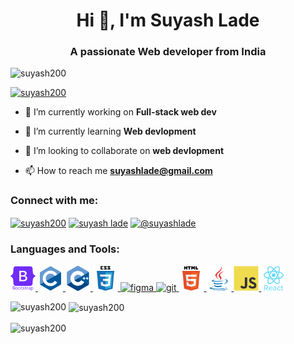 <h1 align="center">Hi 👋, I'm Suyash Lade</h1>
<h3 align="center">A passionate Web developer from India</h3>

<p align="left"> <img src="https://komarev.com/ghpvc/?username=suyash200&label=Profile%20views&color=0e75b6&style=flat" alt="suyash200" /> </p>

<p align="left"> <a href="https://github.com/ryo-ma/github-profile-trophy"><img src="https://github-profile-trophy.vercel.app/?username=suyash200" alt="suyash200" /></a> </p>

- 🔭 I’m currently working on **Full-stack web dev**

- 🌱 I’m currently learning **Web devlopment**

- 👯 I’m looking to collaborate on **web devlopment**

- 📫 How to reach me **suyashlade@gmail.com**

<h3 align="left">Connect with me:</h3>
<p align="left">
<a href="https://dev.to/suyash200" target="blank"><img align="center" src="https://raw.githubusercontent.com/rahuldkjain/github-profile-readme-generator/master/src/images/icons/Social/devto.svg" alt="suyash200" height="30" width="40" /></a>
<a href="[https://linkedin.com/in/suyash lade](https://www.linkedin.com/in/suyash-lade-666b3b227/)" target="blank"><img align="center" src="https://raw.githubusercontent.com/rahuldkjain/github-profile-readme-generator/master/src/images/icons/Social/linked-in-alt.svg" alt="suyash lade" height="30" width="40" /></a>
<a href="https://hashnode.com/@suyashlade" target="blank"><img align="center" src="https://raw.githubusercontent.com/rahuldkjain/github-profile-readme-generator/master/src/images/icons/Social/hashnode.svg" alt="@suyashlade" height="30" width="40" /></a>
</p>

<h3 align="left">Languages and Tools:</h3>
<p align="left"> <a href="https://getbootstrap.com" target="_blank" rel="noreferrer"> <img src="https://raw.githubusercontent.com/devicons/devicon/master/icons/bootstrap/bootstrap-plain-wordmark.svg" alt="bootstrap" width="40" height="40"/> </a> <a href="https://www.cprogramming.com/" target="_blank" rel="noreferrer"> <img src="https://raw.githubusercontent.com/devicons/devicon/master/icons/c/c-original.svg" alt="c" width="40" height="40"/> </a> <a href="https://www.w3schools.com/cpp/" target="_blank" rel="noreferrer"> <img src="https://raw.githubusercontent.com/devicons/devicon/master/icons/cplusplus/cplusplus-original.svg" alt="cplusplus" width="40" height="40"/> </a> <a href="https://www.w3schools.com/css/" target="_blank" rel="noreferrer"> <img src="https://raw.githubusercontent.com/devicons/devicon/master/icons/css3/css3-original-wordmark.svg" alt="css3" width="40" height="40"/> </a> <a href="https://www.figma.com/" target="_blank" rel="noreferrer"> <img src="https://www.vectorlogo.zone/logos/figma/figma-icon.svg" alt="figma" width="40" height="40"/> </a> <a href="https://git-scm.com/" target="_blank" rel="noreferrer"> <img src="https://www.vectorlogo.zone/logos/git-scm/git-scm-icon.svg" alt="git" width="40" height="40"/> </a> <a href="https://www.w3.org/html/" target="_blank" rel="noreferrer"> <img src="https://raw.githubusercontent.com/devicons/devicon/master/icons/html5/html5-original-wordmark.svg" alt="html5" width="40" height="40"/> </a> <a href="https://www.java.com" target="_blank" rel="noreferrer"> <img src="https://raw.githubusercontent.com/devicons/devicon/master/icons/java/java-original.svg" alt="java" width="40" height="40"/> </a> <a href="https://developer.mozilla.org/en-US/docs/Web/JavaScript" target="_blank" rel="noreferrer"> <img src="https://raw.githubusercontent.com/devicons/devicon/master/icons/javascript/javascript-original.svg" alt="javascript" width="40" height="40"/> </a> <a href="https://reactjs.org/" target="_blank" rel="noreferrer"> <img src="https://raw.githubusercontent.com/devicons/devicon/master/icons/react/react-original-wordmark.svg" alt="react" width="40" height="40"/> </a> </p>

<p><img align="left" src="https://github-readme-stats.vercel.app/api/top-langs?username=suyash200&show_icons=true&locale=en&layout=compact" alt="suyash200" /></p>

<p>&nbsp;<img align="center" src="https://github-readme-stats.vercel.app/api?username=suyash200&show_icons=true&locale=en" alt="suyash200" /></p>

<p><img align="center" src="https://github-readme-streak-stats.herokuapp.com/?user=suyash200&" alt="suyash200" /></p>

